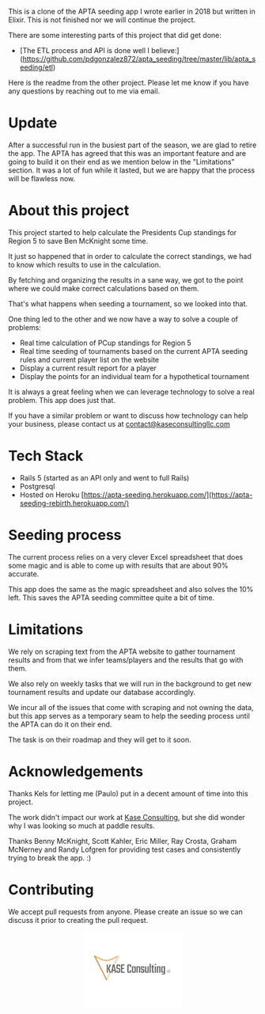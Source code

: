 This is a clone of the APTA seeding app I wrote earlier in 2018 but written in Elixir. This is not finished nor we will continue the project.

There are some interesting parts of this project that did get done:

- [The ETL process and API is done well I believe:] (https://github.com/pdgonzalez872/apta_seeding/tree/master/lib/apta_seeding/etl)

Here is the readme from the other project. Please let me know if you have any questions by reaching out to me via email.

# Update

After a successful run in the busiest part of the season, we are glad to retire the app. The APTA has agreed that this was an important feature and
are going to build it on their end as we mention below in the "Limitations" section.
It was a lot of fun while it lasted, but we are happy that the process will be flawless now.

# About this project

This project started to help calculate the Presidents Cup standings for Region 5 to save Ben McKnight some time.

It just so happened that in order to calculate the correct standings, we had to know which results to use in the calculation.

By fetching and organizing the results in a sane way, we got to the point where we could make correct calculations based on them.

That's what happens when seeding a tournament, so we looked into that.

One thing led to the other and we now have a way to solve a couple of problems:

- Real time calculation of PCup standings for Region 5
- Real time seeding of tournaments based on the current APTA seeding rules and current player list on the website
- Display a current result report for a player
- Display the points for an individual team for a hypothetical tournament

It is always a great feeling when we can leverage technology to solve a real problem. This app does just that.

If you have a similar problem or want to discuss how technology can help your business, please contact us at contact@kaseconsultingllc.com

# Tech Stack

- Rails 5 (started as an API only and went to full Rails)
- Postgresql
- Hosted on Heroku [https://apta-seeding.herokuapp.com/](https://apta-seeding-rebirth.herokuapp.com/)

# Seeding process

The current process relies on a very clever Excel spreadsheet that does some magic and is able to come up with results that are about 90% accurate.

This app does the same as the magic spreadsheet and also solves the 10% left. This saves the APTA seeding committee quite a bit of time.

# Limitations

We rely on scraping text from the APTA website to gather tournament results and from that we infer teams/players and the results that go with them.

We also rely on weekly tasks that we will run in the background to get new tournament results and update our database accordingly.

We incur all of the issues that come with scraping and not owning the data, but this app serves as a temporary seam to help the seeding process until the APTA can do it on their end.

The task is on their roadmap and they will get to it soon.

# Acknowledgements

Thanks Kels for letting me (Paulo) put in a decent amount of time into this project.

The work didn't impact our work at [Kase Consulting](https://www.linkedin.com/company/18271818/), but she did wonder why I was looking so much at paddle results.

Thanks Benny McKnight, Scott Kahler, Eric Miller, Ray Crosta, Graham McNerney and Randy Lofgren for providing test cases and consistently trying to break the app. :)

# Contributing

We accept pull requests from anyone. Please create an issue so we can discuss it prior to creating the pull request.

<div style="text-align:center"><img src="kc_logo.jpg" alt="Drawing" style="width: 200px;"/></div>

